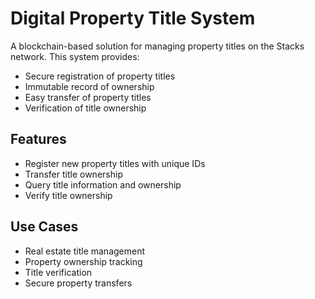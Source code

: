 # Digital Property Title System

A blockchain-based solution for managing property titles on the Stacks network. This system provides:

- Secure registration of property titles
- Immutable record of ownership
- Easy transfer of property titles
- Verification of title ownership

## Features

- Register new property titles with unique IDs
- Transfer title ownership
- Query title information and ownership
- Verify title ownership

## Use Cases

- Real estate title management
- Property ownership tracking
- Title verification
- Secure property transfers
